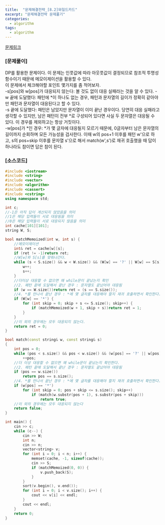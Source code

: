 ```yaml
---
title:  "문제해결전략_[8.2]와일드카드"
excerpt: "문제해결전략 문제풀기"
categories:
  - algorithm
tags:
  - algorithm
---
```

[문제링크](https://algospot.com/judge/problem/read/WILDCARD)
### [문제풀이]
DP를 활용한 문제이다. 이 문제는 인풋값에 따라 아웃풋값이 결정되므로 참조적 투명성 함수이기 때문에 메모이제이션을 활용할 수 있다.  
이 문제에서 체크해야할 포인트 몇가지를 좀 적어보자.  
-s[pos]와 w[pos]가 대응되지 않는다: 볼 것도 없이 대응 실패라는 것을 알 수 있다.
-w 끝에 도달했다: 패턴에 *이 하나도 없는 경우, 패턴과 문자열의 길이가 정확히 같아야만 패턴과 문자열이 대응된다고 할 수 있다.  
-s 끝에 도달했다: 패턴은 남았지만 문자열이 이미 끝난 경우이다. 당연히 대응 실패라고 생각할 수 있지만, 남은 패턴이 전부 *로 구성되어 있다면 사실 두 문자열은 대응될 수 있다. 이 경우를 제외하고는 항상 거짓이다.  
-w[pos]가 *인 경우: *가 몇 글자에 대응될지 모르기 때문에, 0글자부터 남은 문자열의 길이까지 순회하며 모든 가능성을 검사한다. 이때 w의 pos+1 이후를 패턴 w'으로 하고, s의 pos+skip 이후를 문자열 s'으로 해서 match(w',s')로 재귀 호출했을 때 답이 하나라도 참이면 답은 참이 된다.  

### [소스코드]
~~~cpp
#include <iostream>
#include <string>
#include <vector>
#include <algorithm>
#include <cassert>
#include <cstring>
using namespace std;

int c;
//-1은 아직 답이 계산되지 않았음을 의미
//1은 해당 입력들이 서로 대응됨을 의미
//0은 해당 입력들이 서로 대응되지 않음을 의미
int cache[101][101];
string W, S;

bool matchMemoized(int w, int s) {
	//메모이제이션
	int& ret = cache[w][s];
	if (ret != -1)return ret;
	//W[w]와 S[s]를 맞춰나간다.
	while (s < S.size() && w < W.size() && (W[w] == '?' || W[w] == S[s])) {
		w++;
		s++;
	}
	//더이상 대응할 수 없으면 왜 while문이 끝났는지 확인
	//2. 패턴 끝에 도달해서 끝난 경우 : 문자열도 끝났어야 대응됨
	if (w == W.size())return ret = (s == S.size());
	//4. *를 만나서 끝난 경우 : *에 몇 글자를 대응해야 할지 재귀 호출하면서 확인한다.
	if (W[w] == '*') {
		for (int skip = 0; skip + s <= S.size(); skip++) {
			if (matchMemoized(w + 1, skip + s))return ret = 1;
		}
	}
	//이 외의 경우에는 모두 대응되지 않는다.
	return ret = 0;
}

bool match(const string& w, const string& s)
{
	int pos = 0;
	while (pos < s.size() && pos < w.size() && (w[pos] == '?' || w[pos] == s[pos]))
		++pos;
	//더 이상 대응할 수 없으면 왜 while문이 끝났는지 확인한다.
	//2. 패턴 끝에 도달해서 끝난 경우 : 문자열도 끝났어야 대응됨
	if (pos == w.size())
		return pos == s.size();
	//4. *를 만나서 끝난 경우 : *에 몇 글자를 대응해야 할지 재귀 호출하면서 확인한다.
	if (w[pos] == '*')
		for (int skip = 0; pos + skip <= s.size(); skip++)
			if (match(w.substr(pos + 1), s.substr(pos + skip)))
				return true;
	//이 외의 경우에는 모두 대응되지 않는다
	return false;
}

int main() {
	cin >> c;
	while (c--) {
		cin >> W;
		int n;
		cin >> n;
		vector<string> v;
		for (int i = 0; i < n; i++) {
			memset(cache, -1, sizeof(cache));
			cin >> S;
			if (matchMemoized(0, 0)) {
				v.push_back(S);
			}
		}
		sort(v.begin(), v.end());
		for (int i = 0; i < v.size(); i++) {
			cout << v[i] << endl;
		}
		cout << endl;
	}
	return 0;
}
~~~